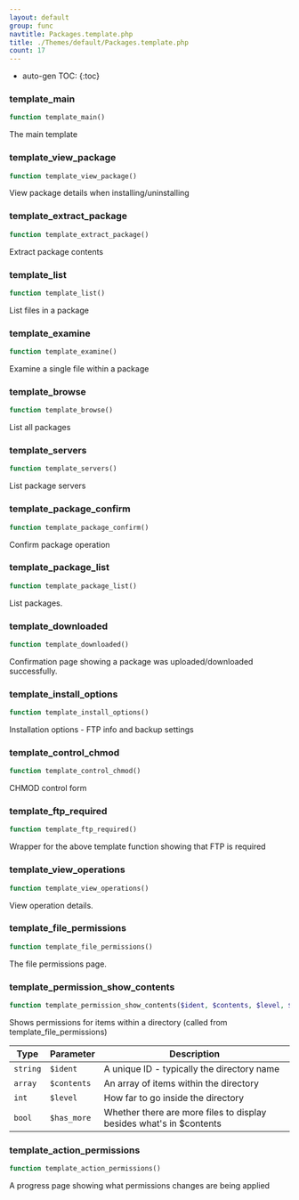 ```yaml
---
layout: default
group: func
navtitle: Packages.template.php
title: ./Themes/default/Packages.template.php
count: 17
---
```

* auto-gen TOC:
{:toc}
### template_main

```php
function template_main()
```
The main template



### template_view_package

```php
function template_view_package()
```
View package details when installing/uninstalling



### template_extract_package

```php
function template_extract_package()
```
Extract package contents



### template_list

```php
function template_list()
```
List files in a package



### template_examine

```php
function template_examine()
```
Examine a single file within a package



### template_browse

```php
function template_browse()
```
List all packages



### template_servers

```php
function template_servers()
```
List package servers



### template_package_confirm

```php
function template_package_confirm()
```
Confirm package operation



### template_package_list

```php
function template_package_list()
```
List packages.



### template_downloaded

```php
function template_downloaded()
```
Confirmation page showing a package was uploaded/downloaded successfully.



### template_install_options

```php
function template_install_options()
```
Installation options - FTP info and backup settings



### template_control_chmod

```php
function template_control_chmod()
```
CHMOD control form



### template_ftp_required

```php
function template_ftp_required()
```
Wrapper for the above template function showing that FTP is required



### template_view_operations

```php
function template_view_operations()
```
View operation details.



### template_file_permissions

```php
function template_file_permissions()
```
The file permissions page.



### template_permission_show_contents

```php
function template_permission_show_contents($ident, $contents, $level, $has_more = false)
```
Shows permissions for items within a directory (called from template_file_permissions)



Type|Parameter|Description
---|---|---
`string`|`$ident`|A unique ID - typically the directory name
`array`|`$contents`|An array of items within the directory
`int`|`$level`|How far to go inside the directory
`bool`|`$has_more`|Whether there are more files to display besides what's in $contents

### template_action_permissions

```php
function template_action_permissions()
```
A progress page showing what permissions changes are being applied




